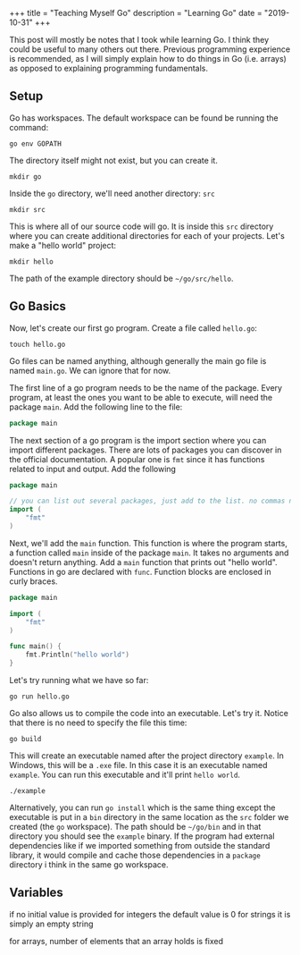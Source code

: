 +++
title = "Teaching Myself Go"
description = "Learning Go"
date = "2019-10-31"
+++

This post will mostly be notes that I took while learning Go. I think they could be useful to many others out there. Previous programming experience is recommended, as I will simply explain how to do things in Go (i.e. arrays) as opposed to explaining programming fundamentals.


## Setup

Go has workspaces. The default workspace can be found be running the command:

```
go env GOPATH
```

The directory itself might not exist, but you can create it.

```
mkdir go
```

Inside the `go` directory, we'll need another directory: `src`

```
mkdir src
```

This is where all of our source code will go. It is inside this `src` directory where you can create additional directories for each of your projects. Let's make a "hello world" project:

```
mkdir hello
```

The path of the example directory should be `~/go/src/hello`.

## Go Basics

Now, let's create our first go program. Create a file called `hello.go`:

```
touch hello.go
```

Go files can be named anything, although generally the main go file is named `main.go`. We can ignore that for now.

The first line of a go program needs to be the name of the package. Every program, at least the ones you want to be able to execute, will need the package `main`. Add the following line to the file:

```go
package main
```

The next section of a go program is the import section where you can import different packages. There are lots of packages you can discover in the official documentation. A popular one is `fmt` since it has functions related to input and output. Add the following

```go
package main

// you can list out several packages, just add to the list. no commas needed to separate them.
import (
	"fmt"
)
```

Next, we'll add the `main` function. This function is where the program starts, a function called `main` inside of the package `main`. It takes no arguments and doesn't return anything. Add a `main` function that prints out "hello world". Functions in go are declared with `func`. Function blocks are enclosed in curly braces.

```go
package main

import (
	"fmt"
)

func main() {
	fmt.Println("hello world")
}
```

Let's try running what we have so far:

```
go run hello.go
```

Go also allows us to compile the code into an executable. Let's try it. Notice that there is no need to specify the file this time:

```
go build
```

This will create an executable named after the project directory `example`. In Windows, this will be a `.exe` file. In this case it is an executable named `example`. You can run this executable and it'll print `hello world`.

```
./example
```

Alternatively, you can run `go install` which is the same thing except the executable is put in a `bin` directory in the same location as the `src` folder we created (the `go` workspace). 
The path should be `~/go/bin` and in that directory you should see the `example` binary.
If the program had external dependencies like if we imported something from outside the standard library, it would compile and cache those dependencies in a `package` directory i think in the same go workspace.

## Variables

if no initial value is provided for integers the default value is 0
for strings it is simply an empty string

for arrays, number of elements that an array holds is fixed